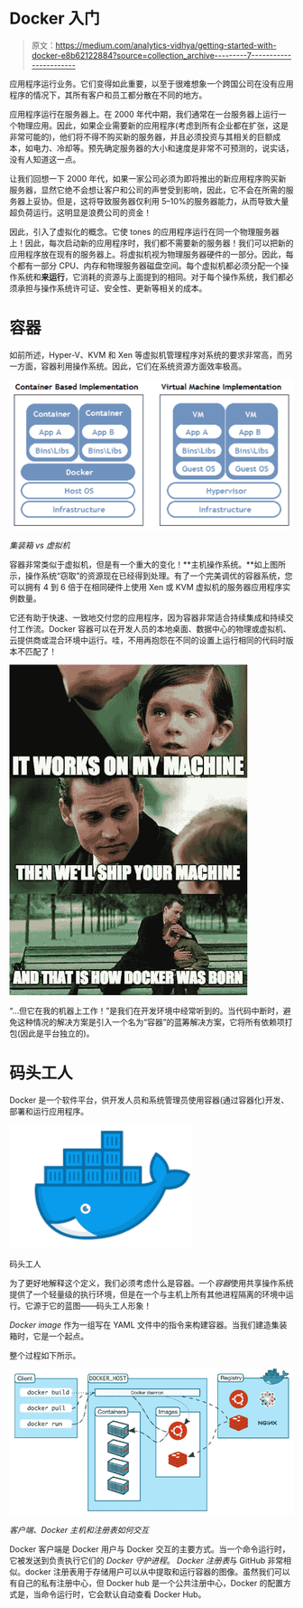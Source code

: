 # Docker 入门

> 原文：<https://medium.com/analytics-vidhya/getting-started-with-docker-e8b62122884?source=collection_archive---------7----------------------->

应用程序运行业务。它们变得如此重要，以至于很难想象一个跨国公司在没有应用程序的情况下，其所有客户和员工都分散在不同的地方。

应用程序运行在服务器上。在 2000 年代中期，我们通常在一台服务器上运行一个物理应用。因此，如果企业需要新的应用程序(考虑到所有企业都在扩张，这是非常可能的)，他们将不得不购买新的服务器，并且必须投资与其相关的巨额成本，如电力、冷却等。预先确定服务器的大小和速度是非常不可预测的，说实话，没有人知道这一点。

让我们回想一下 2000 年代，如果一家公司必须为即将推出的新应用程序购买新服务器，显然它绝不会想让客户和公司的声誉受到影响，因此，它不会在所需的服务器上妥协。但是，这将导致服务器仅利用 5–10%的服务器能力，从而导致大量超负荷运行。这明显是浪费公司的资金！

因此，引入了虚拟化的概念。它使 tones 的应用程序运行在同一个物理服务器上！因此，每次启动新的应用程序时，我们都不需要新的服务器！我们可以把新的应用程序放在现有的服务器上。将虚拟机视为物理服务器硬件的一部分。因此，每个都有一部分 CPU、内存和物理服务器磁盘空间。每个虚拟机都必须分配一个操作系统和**来运行**，它消耗的资源与上面提到的相同。对于每个操作系统，我们都必须承担与操作系统许可证、安全性、更新等相关的成本。

# 容器

如前所述，Hyper-V、KVM 和 Xen 等虚拟机管理程序对系统的要求非常高，而另一方面，容器利用操作系统。因此，它们在系统资源方面效率极高。

![](img/8d98bf74aaedcc5f0ac010bcaf638098.png)

*集装箱 vs 虚拟机*

容器非常类似于虚拟机，但是有一个重大的变化！**主机操作系统。**如上图所示，操作系统“窃取”的资源现在已经得到处理。有了一个完美调优的容器系统，您可以拥有 4 到 6 倍于在相同硬件上使用 Xen 或 KVM 虚拟机的服务器应用程序实例数量。

它还有助于快速、一致地交付您的应用程序，因为容器非常适合持续集成和持续交付工作流。Docker 容器可以在开发人员的本地桌面、数据中心的物理或虚拟机、云提供商或混合环境中运行。哇，不用再抱怨在不同的设置上运行相同的代码时版本不匹配了！

![](img/cc870860eb556cb7a392bb63e89a2541.png)

“…但它在我的机器上工作！”是我们在开发环境中经常听到的。当代码中断时，避免这种情况的解决方案是引入一个名为“容器”的蓝筹解决方案，它将所有依赖项打包(因此是平台独立的)。

# 码头工人

Docker 是一个软件平台，供开发人员和系统管理员使用容器(通过容器化)开发、部署和运行应用程序。

![](img/0ff5c35733ba809da2fb822bcf1f4df0.png)

码头工人

为了更好地解释这个定义，我们必须考虑什么是容器。一个*容器*使用共享操作系统提供了一个轻量级的执行环境，但是在一个与主机上所有其他进程隔离的环境中运行。它源于它的蓝图——码头工人形象！

*Docker image* 作为一组写在 YAML 文件中的指令来构建容器。当我们建造集装箱时，它是一个起点。

整个过程如下所示。

![](img/6e1175e4e67aa7a61a67cad84d495446.png)

*客户端、Docker 主机和注册表如何交互*

Docker 客户端是 Docker 用户与 Docker 交互的主要方式。当一个命令运行时，它被发送到负责执行它们的 *Docker 守护进程*。 *Docker 注册表*与 GitHub 非常相似。docker 注册表用于存储用户可以从中提取和运行容器的图像。虽然我们可以有自己的私有注册中心，但 Docker hub 是一个公共注册中心，Docker 的配置方式是，当命令运行时，它会默认自动查看 Docker Hub。